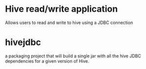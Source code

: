 Hive read/write application
===========================
Allows users to read and write to hive using a JDBC connection


hivejdbc
========

a packaging project that will build a single jar with all the hive JDBC dependencies for a given version of Hive.
